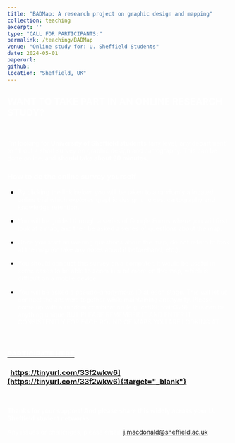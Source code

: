 ```yaml
---
title: "BADMap: A research project on graphic design and mapping"
collection: teaching
excerpt: ''
type: "CALL FOR PARTICIPANTS:"
permalink: /teaching/BADMap
venue: "Online study for: U. Sheffield Students"
date: 2024-05-01
paperurl: 
github: 
location: "Sheffield, UK"
---
```


## <span style="color:white">WANT TO TAKE PART IN AN ONLINE RESEARCH STUDY?</span>

&nbsp;
&nbsp;

<span style="color: white;">I'm looking for **University of Sheffield students** (any level; any department) to fill out a short survey on graphic design and cartography. This can be done online, and **should take about 20 minutes.**</span>


### <span style="color:white">How to do the online survey yourself</span>

- <span style="color: white;">By clicking the link below, you will be taken to a randomly allocated online trial which explores graphic design choices, cartography and knowledge retention.</span>

- <span style="color: white;">You will be guided through a series of Google Forms where you will first look at a map, and then be asked a series of questions about the map.</span>
 
- <span style="color: white;">Once you start answering questions about the map, do not return to look at the map (or take any notes about it beforehand, etc.).</span>
 
- <span style="color: white;">You should conduct this survey on a computer. It would be useful in some cases to be able to zoom in a bit more on the map, which is difficult on a mobile device.</span>
 
- <span style="color: white;">You will be asked a pseudo-anonymous ID at each stage. This will let us connect the answers together while maintaining anonymity. Please come up with a random <WORD><NUMBER> combination (e.g. cat09; train329). This can be anything unique BUT PLEASE REMEMBER IT AND ENTER IT CONSISTENTLY FOR EACH ROUND OF MAPS YOU ARE LOOKING AT. </span>

&nbsp;
&nbsp;
### <u><span style="color: white;">PARTICIPATE HERE</span></u>
### <span style="color:white">[https://tinyurl.com/33f2wkw6](https://tinyurl.com/33f2wkw6){:target="_blank"}</span>

&nbsp;
&nbsp;

<span style="color: white;">**Thanks for your support! And please share this widely across your U. Sheffield student networks.**</span>

<span style="color:white">Any issues or challenges, please email: j.macdonald@sheffield.ac.uk</span>